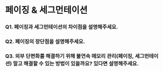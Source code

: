 # 페이징 & 세그먼테이션 
### Q1. 페이징과 세그먼테이션의 차이점을 설명해주세요.

### Q2. 페이징의 장단점을 설명해주세요.

### Q3. 외부 단편화를 해결하기 위해 불연속 메모리 관리(페이징, 세그먼테이션) 말고 해결할 수 있는 방법이 있을까요? 있다면 설명해주세요. 